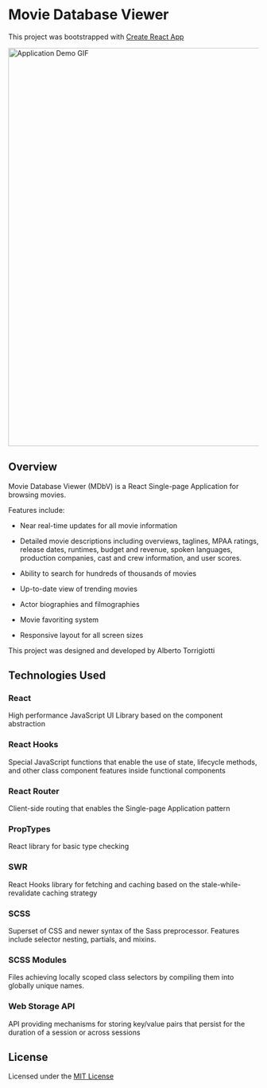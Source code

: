 # Movie Database Viewer

This project was bootstrapped with [Create React App](https://github.com/facebook/create-react-app)

<img src="./src/images/application-capture.gif" alt="Application Demo GIF" width="800" height="auto"/>

## Overview

Movie Database Viewer (MDbV) is a React Single-page Application for browsing movies.

Features include:

- Near real-time updates for all movie information

- Detailed movie descriptions including overviews, taglines, MPAA ratings, release dates, runtimes, budget and revenue, spoken languages, production companies, cast and crew information, and user scores.

- Ability to search for hundreds of thousands of movies

- Up-to-date view of trending movies

- Actor biographies and filmographies

- Movie favoriting system

- Responsive layout for all screen sizes

This project was designed and developed by Alberto Torrigiotti

## Technologies Used

### React

High performance JavaScript UI Library based on the component abstraction

### React Hooks

Special JavaScript functions that enable the use of state, lifecycle methods, and other class component features inside functional components

### React Router

Client-side routing that enables the Single-page Application pattern

### PropTypes

React library for basic type checking

### SWR

React Hooks library for fetching and caching based on the stale-while-revalidate caching strategy

### SCSS

Superset of CSS and newer syntax of the Sass preprocessor. Features include selector nesting, partials, and mixins.

### SCSS Modules

Files achieving locally scoped class selectors by compiling them into globally unique names.

### Web Storage API

API providing mechanisms for storing key/value pairs that persist for the duration of a session or across sessions

## License

Licensed under the [MIT License](LICENSE)
